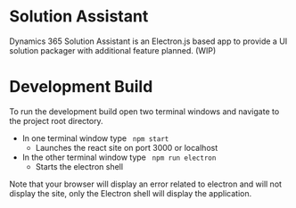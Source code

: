 # Solution Assistant

Dynamics 365 Solution Assistant is an Electron.js based app to provide a UI solution packager with additional feature planned. (WIP)

# Development Build
To run the development build open two terminal windows and navigate to the project root directory. 
 * In one terminal window type <code> npm start </code> 
   * Launches the react site on port 3000 or localhost
 * In the other terminal window type <code> npm run electron </code>
    * Starts the electron shell 
 
 Note that your browser will display an error related to electron and will not display the site, only the Electron shell will display the application. 

